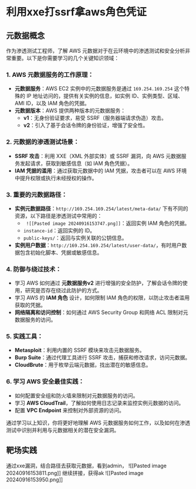 # 利用xxe打ssrf拿aws角色凭证
## 元数据概念
作为渗透测试工程师，了解 AWS 元数据对于在云环境中的渗透测试和安全分析非常重要。以下是你需要学习的几个关键知识领域：

### 1. **AWS 元数据服务的工作原理**：
   - **元数据服务**：AWS EC2 实例中的元数据服务是通过 `169.254.169.254` 这个特殊的 IP 地址访问的，提供有关实例的信息，如实例 ID、实例类型、区域、AMI ID，以及 IAM 角色的凭据。
   - **元数据版本**：AWS 提供两种版本的元数据服务：
     - **v1**：无身份验证要求，易受 SSRF（服务器端请求伪造）攻击。
     - **v2**：引入了基于会话令牌的身份验证，增强了安全性。

### 2. **元数据的渗透测试场景**：
   - **SSRF 攻击**：利用 XXE（XML 外部实体）或 SSRF 漏洞，向 AWS 元数据服务发起请求，获取到敏感信息（如 IAM 角色凭据）。
   - **IAM 凭据的滥用**：通过获取元数据中的 IAM 凭据，攻击者可以在 AWS 环境中提升权限或执行未经授权的操作。

### 3. **重要的元数据路径**：
   - **实例元数据路径**：`http://169.254.169.254/latest/meta-data/` 下有不同的资源，以下路径是渗透测试中常用的：
     - ` ![[Pasted image 20240916153747.png]]`：返回实例 IAM 角色的凭据。
     - `instance-id`：返回实例的 ID。
     - `public-keys/`：返回与实例关联的公钥信息。
   - **实例用户数据**：`http://169.254.169.254/latest/user-data/`，有时用户数据包含初始化脚本、凭据或敏感信息。

### 4. **防御与绕过技术**：
   - 学习 AWS 如何通过 **元数据服务v2** 进行增强的安全防护，了解会话令牌的使用，研究是否存在绕过此防护的方式。
   - 学习 AWS 的 **IAM 角色** 设计，如何限制 IAM 角色的权限，以防止攻击者滥用获取的凭据。
   - **网络隔离和访问控制**：如何通过 AWS Security Group 和网络 ACL 限制对元数据服务的访问。

### 5. **实践工具**：
   - **Metasploit**：利用内置的 SSRF 模块来攻击元数据服务。
   - **Burp Suite**：通过代理工具进行 SSRF 攻击，捕获和修改请求，访问元数据。
   - **CloudBrute**：用于枚举云端元数据，找出潜在的敏感信息。

### 6. **学习 AWS 安全最佳实践**：
   - 如何配置安全组和防火墙来限制对元数据服务的访问。
   - 学习 **AWS CloudTrail**，了解如何使用日志记录来监控实例元数据的访问。
   - 配置 **VPC Endpoint** 来控制对外部资源的访问。

通过学习以上知识，你将更好地理解 AWS 元数据服务如何工作，以及如何在渗透测试中识别并利用与元数据相关的潜在安全漏洞。

## 靶场实践
通过xxe漏洞，结合路径去获取元数据，看到admin，
![[Pasted image 20240916153811.png]]
继续拼接，获得ak
![[Pasted image 20240916153950.png]]